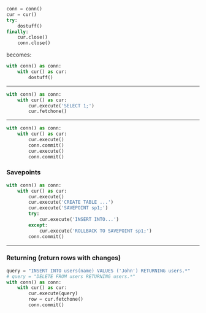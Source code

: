 ```python
conn = conn()
cur = cur()
try:
    dostuff()
finally:
    cur.close()
    conn.close()
```
becomes:
```python
with conn() as conn:
    with cur() as cur:
        dostuff()
```
___
```python
with conn() as conn:
    with cur() as cur:
        cur.execute('SELECT 1;')
        cur.fetchone()
```
___
```python
with conn() as conn:
    with cur() as cur:
        cur.execute()
        conn.commit()
        cur.execute()
        conn.commit()
``` 
### Savepoints
```python
with conn() as conn:
    with cur() as cur:
        cur.execute()
        cur.execute('CREATE TABLE ...')
        cur.execute('SAVEPOINT sp1;')
        try:
            cur.execute('INSERT INTO...')
        except:
            cur.execute('ROLLBACK TO SAVEPOINT sp1;')
        conn.commit()
```
___
### Returning (return rows with changes)
```python
query = "INSERT INTO users(name) VALUES ('John') RETURNING users.*"
# query = "DELETE FROM users RETURNING users.*"
with conn() as conn:
    with cur() as cur:
        cur.execute(query)
        row = cur.fetchone()
        conn.commit()
```
